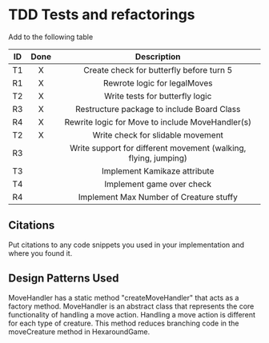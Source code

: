 # TDD Tests and refactorings

Add to the following table

| ID  | Done |                           Description                           |
|-----|:----:|:---------------------------------------------------------------:|
| T1  |  X   |            Create check for butterfly before turn 5             |
| R1  |  X   |                  Rewrote logic for legalMoves                   |
| T2  |  X   |                 Write tests for butterfly logic                 |
| R3  |  X   |           Restructure package to include Board Class            |
| R4  |  X   |        Rewrite logic for Move to include MoveHandler(s)         |
| T2  |  X   |                Write check for slidable movement                |
| R3  |      | Write support for different movement (walking, flying, jumping) |
| T3  |      |                  Implement Kamikaze attribute                   |
| T4  |      |                    Implement game over check                    |
| R4  |      |             Implement Max Number of Creature stuffy             |                                             |

## Citations

Put citations to any code snippets you used in your implementation and
where you found it.

## Design Patterns Used

MoveHandler has a static method "createMoveHandler" that acts as a factory method. 
MoveHandler is an abstract class that represents the core functionality of handling a move action. 
Handling a move action is different for each type of creature. This method reduces branching code in the moveCreature method in HexaroundGame. 